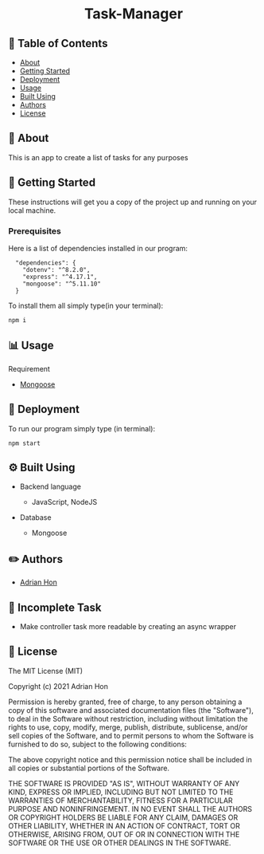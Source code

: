 <h1 align="center"> Task-Manager </h1>

## 📝 Table of Contents

- [About](#about)
- [Getting Started](#getting_started)
- [Deployment](#deployment)
- [Usage](#usage)
- [Built Using](#built_using)
- [Authors](#authors)
- [License](#license)

## 🤔 About <a name = "about"></a>

This is an app to create a list of tasks for any purposes

## 🏁 Getting Started <a name = "getting_started"></a>

These instructions will get you a copy of the project up and running on your local machine.

### Prerequisites

Here is a list of dependencies installed in our program:

```
  "dependencies": {
    "dotenv": "^8.2.0",
    "express": "^4.17.1",
    "mongoose": "^5.11.10"
  }
```

To install them all simply type(in your terminal):

```
npm i
```

## 📊 Usage <a name = "usage"></a>

Requirement

- [Mongoose](https://mongoosejs.com/)

## 🚀 Deployment <a name= "deployment"></a>

To run our program simply type (in terminal):

```
npm start
```

## ⚙️ Built Using <a name= "built_using"></a>

- Backend language

  - JavaScript, NodeJS

- Database

  - Mongoose

## ✏️ Authors <a name= "authors"></a>

- [Adrian Hon](https://github.com/ahon54)

## 🌈 Incomplete Task

- Make controller task more readable by creating an async wrapper

## 📜 License <a name = "license"></a>

The MIT License (MIT)

Copyright (c) 2021 Adrian Hon

Permission is hereby granted, free of charge, to any person obtaining a copy
of this software and associated documentation files (the "Software"), to deal
in the Software without restriction, including without limitation the rights
to use, copy, modify, merge, publish, distribute, sublicense, and/or sell
copies of the Software, and to permit persons to whom the Software is
furnished to do so, subject to the following conditions:

The above copyright notice and this permission notice shall be included in all
copies or substantial portions of the Software.

THE SOFTWARE IS PROVIDED "AS IS", WITHOUT WARRANTY OF ANY KIND, EXPRESS OR
IMPLIED, INCLUDING BUT NOT LIMITED TO THE WARRANTIES OF MERCHANTABILITY,
FITNESS FOR A PARTICULAR PURPOSE AND NONINFRINGEMENT. IN NO EVENT SHALL THE
AUTHORS OR COPYRIGHT HOLDERS BE LIABLE FOR ANY CLAIM, DAMAGES OR OTHER
LIABILITY, WHETHER IN AN ACTION OF CONTRACT, TORT OR OTHERWISE, ARISING FROM,
OUT OF OR IN CONNECTION WITH THE SOFTWARE OR THE USE OR OTHER DEALINGS IN THE
SOFTWARE.
